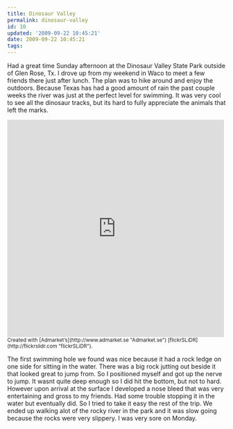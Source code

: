 ```yaml
---
title: Dinosaur Valley
permalink: dinosaur-valley
id: 10
updated: '2009-09-22 10:45:21'
date: 2009-09-22 10:45:21
tags:
---
```



Had a great time Sunday afternoon at the Dinosaur Valley State Park outside of Glen Rose, Tx. I drove up from my weekend in Waco to meet a few friends there just after lunch. The plan was to hike around and enjoy the outdoors. Because Texas has had a good amount of rain the past couple weeks the river was just at the perfect level for swimming. It was very cool to see all the dinosaur tracks, but its hard to fully appreciate the animals that left the marks.

<iframe align="center" frameborder="0" height="500" scrolling="no" src="http://www.flickr.com/slideShow/index.gne?group_id=&user_id=26846159@N02&set_id=72157622309633581&tags=Trip,Dinosaur,Valley,State,Park" width="500"></iframe>  
<small>Created with [Admarket’s](http://www.admarket.se "Admarket.se") [flickrSLiDR](http://flickrslidr.com "flickrSLiDR").</small>

The first swimming hole we found was nice because it had a rock ledge on one side for sitting in the water. There was a big rock jutting out beside it that looked great to jump from. So I positioned myself and got up the nerve to jump. It wasnt quite deep enough so I did hit the bottom, but not to hard. However upon arrival at the surface I developed a nose bleed that was very entertaining and gross to my friends. Had some trouble stopping it in the water but eventually did. So I tried to take it easy the rest of the trip. We ended up walking alot of the rocky river in the park and it was slow going because the rocks were very slippery. I was very sore on Monday.


